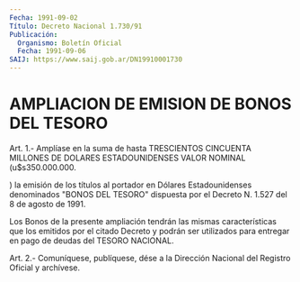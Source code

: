 ```yaml
---
Fecha: 1991-09-02
Título: Decreto Nacional 1.730/91
Publicación:
  Organismo: Boletín Oficial
  Fecha: 1991-09-06
SAIJ: https://www.saij.gob.ar/DN19910001730
---
```

# AMPLIACION DE EMISION DE BONOS DEL TESORO

<a id="1"></a>
Art.  1.-  Amplíase  en la suma de hasta TRESCIENTOS CINCUENTA MILLONES DE DOLARES ESTADOUNIDENSES  VALOR NOMINAL (u$s350.000.000.

) la emisión de los títulos al portador  en Dólares Estadounidenses denominados "BONOS DEL TESORO" dispuesta por  el  Decreto  N. 1.527 del 8 de agosto de 1991.

Los Bonos de la presente ampliación tendrán las mismas características  que  los  emitidos  por el citado Decreto y podrán ser  utilizados  para  entregar  en  pago  de   deudas  del  TESORO NACIONAL.

<a id="2"></a>
Art. 2.- Comuníquese, publíquese, dése a la Dirección Nacional del Registro Oficial y archívese.